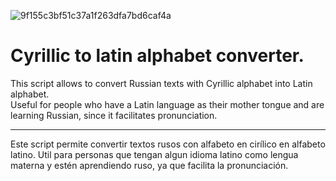 ![9f155c3bf51c37a1f263dfa7bd6caf4a](https://user-images.githubusercontent.com/69488042/90195827-e1249b80-dda0-11ea-9f6e-5102d3d5a04e.jpg)

# Cyrillic to latin alphabet converter.

This script allows to convert Russian texts with Cyrillic alphabet into Latin alphabet.  
Useful for people who have a Latin language as their mother tongue and are learning Russian, since it facilitates pronunciation.

----------------------------

Este script permite convertir textos rusos con alfabeto en cirílico en alfabeto latino. 
Util para personas que tengan algun idioma latino como lengua materna y estén aprendiendo ruso, ya que facilita la pronunciación.

